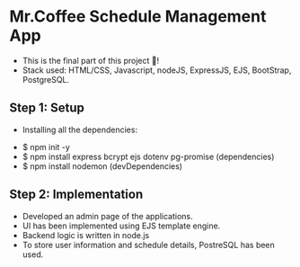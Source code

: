 # Mr.Coffee Schedule Management App

- This is the final part of this project 🙂!
- Stack used: HTML/CSS, Javascript, nodeJS, ExpressJS, EJS, BootStrap, PostgreSQL.

## Step 1: Setup

- Installing all the dependencies:

* $ npm init -y
* $ npm install express bcrypt ejs dotenv pg-promise (dependencies)
* $ npm install nodemon (devDependencies)

## Step 2: Implementation

- Developed an admin page of the applications.
- UI has been implemented using EJS template engine.
- Backend logic is written in node.js
- To store user information and schedule details, PostreSQL has been used.
